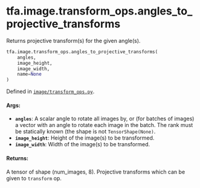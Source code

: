 <div itemscope itemtype="http://developers.google.com/ReferenceObject">
<meta itemprop="name" content="tfa.image.transform_ops.angles_to_projective_transforms" />
<meta itemprop="path" content="Stable" />
</div>

# tfa.image.transform_ops.angles_to_projective_transforms

Returns projective transform(s) for the given angle(s).

``` python
tfa.image.transform_ops.angles_to_projective_transforms(
    angles,
    image_height,
    image_width,
    name=None
)
```



Defined in [`image/transform_ops.py`](https://github.com/tensorflow/addons/tree/0.4-release/tensorflow_addons/image/transform_ops.py).

<!-- Placeholder for "Used in" -->


#### Args:


* <b>`angles`</b>: A scalar angle to rotate all images by, or (for batches of
  images) a vector with an angle to rotate each image in the batch. The
  rank must be statically known (the shape is not `TensorShape(None)`.
* <b>`image_height`</b>: Height of the image(s) to be transformed.
* <b>`image_width`</b>: Width of the image(s) to be transformed.


#### Returns:

A tensor of shape (num_images, 8). Projective transforms which can be
given to `transform` op.
